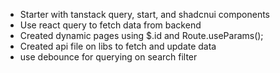 - Starter with tanstack query, start, and shadcnui components
- Use react query to fetch data from backend
- Created dynamic pages using $.id and Route.useParams();
- Created api file on libs to fetch and update data
- use debounce for querying on search filter
